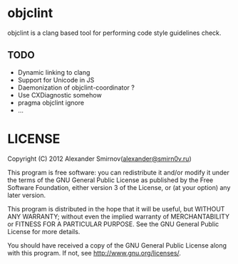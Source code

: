objclint
========

objclint is a clang based tool for performing code style guidelines check.

## TODO

* Dynamic linking to clang
* Support for Unicode in JS
* Daemonization of objclint-coordinator ?
* Use CXDiagnostic somehow
* pragma objclint ignore
* ...


LICENSE
=======
Copyright (C) 2012 Alexander Smirnov(alexander@smirn0v.ru) 

This program is free software: you can redistribute it and/or modify
it under the terms of the GNU General Public License as published by
the Free Software Foundation, either version 3 of the License, or
(at your option) any later version.

This program is distributed in the hope that it will be useful,
but WITHOUT ANY WARRANTY; without even the implied warranty of
MERCHANTABILITY or FITNESS FOR A PARTICULAR PURPOSE.  See the
GNU General Public License for more details.

You should have received a copy of the GNU General Public License
along with this program.  If not, see <http://www.gnu.org/licenses/>.
